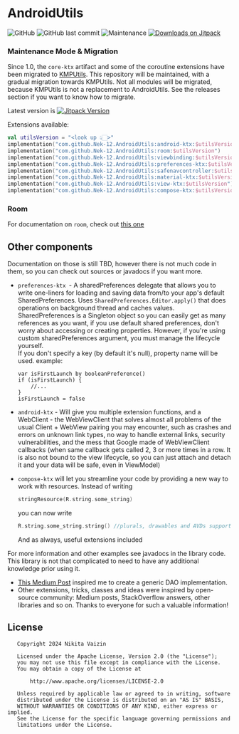 # AndroidUtils

![GitHub](https://img.shields.io/github/license/Nek-12/AndroidUtils)
![GitHub last commit](https://img.shields.io/github/last-commit/Nek-12/AndroidUtils)
![Maintenance](https://img.shields.io/maintenance/yes/2024)
[![Downloads on Jitpack](https://jitpack.io/v/Nek-12/AndroidUtils/month.svg)](https://jitpack.io/#Nek-12/AndroidUtils.svg)

### Maintenance Mode & Migration

Since 1.0, the `core-ktx` artifact and some of the coroutine extensions have been migrated
to [KMPUtils](https://github.com/respawn-app/KMPUtils). This repository will be maintained, with a gradual migration
towards KMPUtils. Not all modules will be migrated, because KMPUtils is not a replacement to AndroidUtils.
See the releases section if you want to know how to migrate.

Latest version
is  [![Jitpack Version](https://jitpack.io/v/Nek-12/AndroidUtils.svg)](https://jitpack.io/#Nek-12/AndroidUtils)

Extensions available:

```kotlin
val utilsVersion = "<look up 👆🏻>"
implementation("com.github.Nek-12.AndroidUtils:android-ktx:$utilsVersion")
implementation("com.github.Nek-12.AndroidUtils:room:$utilsVersion")
implementation("com.github.Nek-12.AndroidUtils:viewbinding:$utilsVersion")
implementation("com.github.Nek-12.AndroidUtils:preferences-ktx:$utilsVersion")
implementation("com.github.Nek-12.AndroidUtils:safenavcontroller:$utilsVersion")
implementation("com.github.Nek-12.AndroidUtils:material-ktx:$utilsVersion")
implementation("com.github.Nek-12.AndroidUtils:view-ktx:$utilsVersion")
implementation("com.github.Nek-12.AndroidUtils:compose-ktx:$utilsVersion")
```  
### Room

For documentation on `room`, check out [this one](docs/room.md)

## Other components

Documentation on those is still TBD, however there is not much code in them, so you can check out sources or javadocs if
you want more.

* `preferences-ktx `- A sharedPreferences delegate that allows you to write one-liners for loading and saving data
  from/to your app's default SharedPreferences. Uses `SharedPreferences.Editor.apply()` that does operations on
  background thread and caches values. SharedPreferences is a Singleton object so you can easily get as many references
  as you want, if you use default shared preferences, don't worry about accessing or creating properties. However, if
  you're using custom sharedPreferences argument, you must manage the lifecycle yourself.  
  If you don't specify a key (by default it's null), property name will be used. example:
     ```
     var isFirstLaunch by booleanPreference()
     if (isFirstLaunch) {
         //...
     }
     isFirstLaunch = false
    ```

* `android-ktx` - Will give you multiple extension functions, and a WebClient - the WebViewClient that solves almost all
  problems of the usual Client + WebView pairing you may encounter, such as crashes and errors on unknown link types, no
  way to handle external links, security vulnerabilities, and the mess that Google made of WebViewClient callbacks (when
  same callback gets called 2, 3 or more times in a row. It is also not bound to the view lifecycle, so you can just
  attach and detach it and your data will be safe, even in ViewModel)
* `compose-ktx` will let you streamline your code by providing a new way to work with resources. Instead of writing
  ```kotlin
  stringResource(R.string.some_string) 
  ```  
  you can now write
  ```kotlin
  R.string.some_string.string() //plurals, drawables and AVDs supported too
  ```
  And as always, useful extensions included

For more information and other examples see javadocs in the library code. This library is not that complicated to need
to have any additional knowledge prior using it.

* [This Medium Post](https://medium.com/@berryhuang/android-room-generic-dao-27cfc21a4912) inspired me to create a
  generic DAO implementation.
* Other extensions, tricks, classes and ideas were inspired by open-source community: Medium posts, StackOverflow
  answers, other libraries and so on. Thanks to everyone for such a valuable information!

## License

```
   Copyright 2024 Nikita Vaizin

   Licensed under the Apache License, Version 2.0 (the "License");
   you may not use this file except in compliance with the License.
   You may obtain a copy of the License at

       http://www.apache.org/licenses/LICENSE-2.0

   Unless required by applicable law or agreed to in writing, software
   distributed under the License is distributed on an "AS IS" BASIS,
   WITHOUT WARRANTIES OR CONDITIONS OF ANY KIND, either express or implied.
   See the License for the specific language governing permissions and
   limitations under the License.

```
